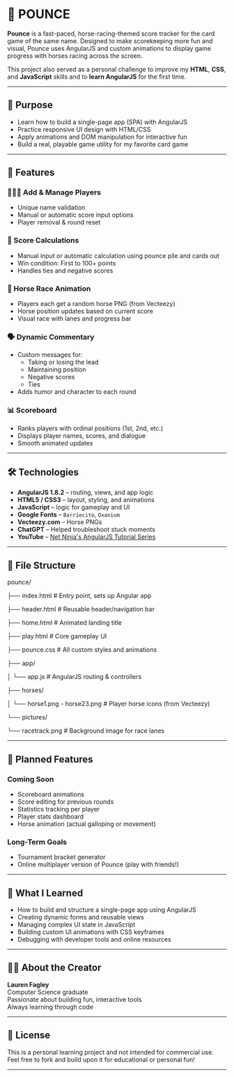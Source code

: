 # 🐴 POUNCE

**Pounce** is a fast-paced, horse-racing-themed score tracker for the card game of the same name. Designed to make scorekeeping more fun and visual, Pounce uses AngularJS and custom animations to display game progress with horses racing across the screen. 

This project also served as a personal challenge to improve my **HTML**, **CSS**, and **JavaScript** skills and to **learn AngularJS** for the first time.

---

## 🎯 Purpose

- Learn how to build a single-page app (SPA) with AngularJS
- Practice responsive UI design with HTML/CSS
- Apply animations and DOM manipulation for interactive fun
- Build a real, playable game utility for my favorite card game

---

## 🌟 Features

### 🧑‍🤝‍🧑 Add & Manage Players
- Unique name validation
- Manual or automatic score input options
- Player removal & round reset

### 🧮 Score Calculations
- Manual input or automatic calculation using pounce pile and cards out
- Win condition: First to 100+ points
- Handles ties and negative scores

### 🐎 Horse Race Animation
- Players each get a random horse PNG (from Vecteezy)
- Horse position updates based on current score
- Visual race with lanes and progress bar

### 🗣️ Dynamic Commentary
- Custom messages for:
  - Taking or losing the lead
  - Maintaining position
  - Negative scores
  - Ties
- Adds humor and character to each round

### 📊 Scoreboard
- Ranks players with ordinal positions (1st, 2nd, etc.)
- Displays player names, scores, and dialogue
- Smooth animated updates

---

## 🛠️ Technologies

- **AngularJS 1.8.2** – routing, views, and app logic
- **HTML5 / CSS3** – layout, styling, and animations
- **JavaScript** – logic for gameplay and UI
- **Google Fonts** – `Barriecito`, `Oxanium`
- **Vecteezy.com** – Horse PNGs
- **ChatGPT** – Helped troubleshoot stuck moments
- **YouTube** – [Net Ninja's AngularJS Tutorial Series](https://www.youtube.com/watch?v=FlUCU13dJyo&list=PL4cUxeGkcC9gsJS5QgFT2IvWIX78dV3_v)

---

## 🧱 File Structure

pounce/

├── index.html # Entry point, sets up Angular app

├── header.html # Reusable header/navigation bar

├── home.html # Animated landing title

├── play.html # Core gameplay UI

├── pounce.css # All custom styles and animations

├── app/

│ └── app.js # AngularJS routing & controllers

├── horses/

│ └── horse1.png - horse23.png # Player horse icons (from Vecteezy)

└── pictures/

└── racetrack.png # Background image for race lanes


---

## 🚧 Planned Features

### Coming Soon
-  Scoreboard animations
-  Score editing for previous rounds
-  Statistics tracking per player
-  Player stats dashboard
-  Horse animation (actual galloping or movement)

### Long-Term Goals
-  Tournament bracket generator
-  Online multiplayer version of Pounce (play with friends!)

---

## 🧠 What I Learned

- How to build and structure a single-page app using AngularJS
- Creating dynamic forms and reusable views
- Managing complex UI state in JavaScript
- Building custom UI animations with CSS keyframes
- Debugging with developer tools and online resources

---

## 👩‍💻 About the Creator

**Lauren Fagley**  
 Computer Science graduate  
 Passionate about building fun, interactive tools  
 Always learning through code  

---

## 📜 License

This is a personal learning project and not intended for commercial use. Feel free to fork and build upon it for educational or personal fun!

---
